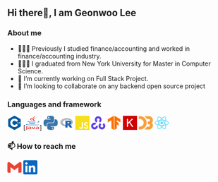 ## Hi there👋, I am Geonwoo Lee 


### About me
- 🧑🏻‍💼 Previously I studied finance/accounting and worked in finance/accounting industry.  
- 🧑🏻‍💻 I graduated from New York University for Master in Computer Science.  
- 🔭 I’m currently working on Full Stack Project. 
- 👯 I’m looking to collaborate on any backend open source project 
 


### Languages and framework
[<img height="32" width="32" src="./icons/cplusplus.svg"/>](https://isocpp.org/)
[<img height="32" width="32" src="./icons/Java_Logo.svg"/>]
[<img height="32" width="32" src="./icons/python.svg"/>](https://www.python.org/)
[<img height="32" width="32" src="./icons/r-svgrepo-com.svg"/>](https://reactjs.org/)
[<img height="32" width="32" src="./icons/javascript.svg"/>](https://developer.mozilla.org/en-US/docs/Web/JavaScript)
[<img height="32" width="32" src="./icons/opencv.svg"/>](https://opencv.org/)
[<img height="32" width="32" src="./icons/tensorflow.svg"/>](https://www.tensorflow.org/)
[<img height="32" width="32" src="./icons/keras.svg"/>](https://keras.io/)
[<img height="32" width="32" src="./icons/d3dotjs.svg"/>](https://d3js.org/)
[<img height="32" width="32" src="./icons/react.svg"/>](https://reactjs.org/)



### 📫 How to reach me
[<img height="32" width="32" src="./icons/gmail.svg"/>](mailto:gl1858@nyu.edu)
[<img height="32" width="32" src="./icons/linkedin.svg"/>](https://www.linkedin.com/in/geonwoo-lee-b1458247/)














